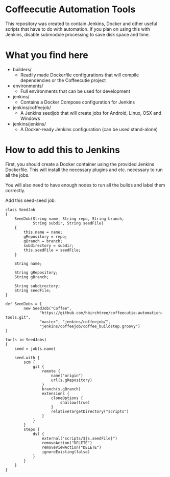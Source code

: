 # Coffeecutie Automation Tools
This repository was created to contain Jenkins, Docker and other useful scripts that have to do with automation.
If you plan on using this with Jenkins, disable submodule processing to save disk space and time.

# What you find here
 - builders/
   - Readily made Dockerfile configurations that will compile dependencies or the Coffeecutie project
 - environments/
   - Full environments that can be used for development
 - jenkins/
   - Contains a Docker Compose configuration for Jenkins
 - jenkins/coffeejob/
   - A Jenkins seedjob that will create jobs for Android, Linux, OSX and Windows
 - jenkins/jenkins/
   - A Docker-ready Jenkins configuration (can be used stand-alone)

# How to add this to Jenkins

First, you should create a Docker container using the provided Jenkins Dockerfile. This will install the necessary plugins and etc. necessary to run all the jobs.

You will also need to have enough nodes to run all the builds and label them correctly.

Add this seed-seed job:

    class SeedJob
    {
        SeedJob(String name, String repo, String branch,
                String subdir, String seedFile)
        {
            this.name = name;
            gRepository = repo;
            gBranch = branch;
            subdirectory = subdir;
            this.seedFile = seedFile;
        }

        String name;

        String gRepository;
        String gBranch;

        String subdirectory;
        String seedFile;
    }

    def SeedJobs = [
            new SeedJob("Coffee",
                   "https://github.com/hbirchtree/coffeecutie-automation-tools.git",
                   "master", "jenkins/coffeejob/",
                   "jenkins/coffeejob/coffee_buildstep.groovy")
    ]

    for(s in SeedJobs)
    {
        seed = job(s.name)

        seed.with {
            scm {
                git {
                    remote {
                        name("origin")
                        url(s.gRepository)
                    }
                    branch(s.gBranch)
                    extensions {
                        cloneOptions {
                            shallow(true)
                        }
                        relativeTargetDirectory("scripts")
                    }
                }
            }
            steps {
                dsl {
                    external("scripts/${s.seedFile}")
                    removeAction("DELETE")
                    removeViewAction("DELETE")
                    ignoreExisting(false)
                }
            }
        }
    }
